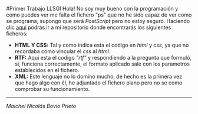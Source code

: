 #Primer Trabajo LLSGI
Hola!
No soy muy bueno con la programación y como puedes ver me falta el fichero "ps" que no he sido capaz de ver como se programa, supongo que será _PostScript_ pero no estoy seguro.
Haciendo clic [aquí](https://github.com/adams2913/Lenguaje_de_marcas_1) podrás ir a mi repositorio donde encontrarás los siguientes ficheros:
* **HTML Y CSS:** Tal y como indica esta el codigo en _html_ y _css_, ya que no recordaba como vincular el _css_ al _html_.
* **RTF:** Aqui esta el codigo _"rtf"_ y respondiendo a la pregunta que formuló, si, funciona correctamente, el formato aplicado sale con los parametros establecidos en el fichero.
* **XML:** Este lenguaje no lo domino mucho, de hecho es la primera vez que hago algo con él, he adjuntado el fichero plano pero no se como comprobar su funcionamiento.

---

_Maichel Nicolás Bovio Prieto_
